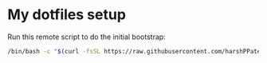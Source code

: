# My dotfiles setup

Run this remote script to do the initial bootstrap:

```bash
/bin/bash -c "$(curl -fsSL https://raw.githubusercontent.com/harshPPatel/dotfiles/main/remote-install.sh)"
```
